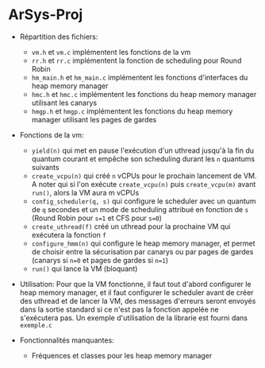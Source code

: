 # ArSys-Proj

- Répartition des fichiers:
	+ `vm.h` et `vm.c` implémentent les fonctions de la vm
	+ `rr.h` et `rr.c` implémentent la fonction de scheduling pour Round Robin
	+ `hm_main.h` et `hm_main.c` implémentent les fonctions d'interfaces du heap memory manager
	+  `hmc.h` et `hmc.c` implémentent les fonctions du heap memory manager utilisant les canarys
	+ `hmgp.h` et `hmgp.c` implémentent les fonctions du heap memory manager utilisant les pages de gardes
	
- Fonctions de la vm:
	+ `yield(n)` qui met en pause l'exécution d'un uthread jusqu'à la fin du quantum courant et empêche son scheduling durant les `n` quantums suivants
	+ `create_vcpu(n)` qui créé `n` vCPUs pour le prochain lancement de VM. A noter qui si l'on exécute `create_vcpu(n)` puis `create_vcpu(m)` avant `run()`, alors la VM aura m vCPUs
	+ `config_scheduler(q, s)` qui configure le scheduler avec un quantum de `q` secondes et un mode de scheduling attribué en fonction de `s` (Round Robin pour `s=1` et CFS pour `s=0`)
	+ `create_uthread(f)` créé un uthread pour la prochaine VM qui exécutera la fonction `f`
	+ `configure_hmm(n)` qui configure le heap memory manager, et permet de choisir entre la sécurisation par canarys ou par pages de gardes (canarys si `n=0` et pages de gardes si `n=1`)
	+ `run()` qui lance la VM (bloquant)

- Utilisation:
	Pour que la VM fonctionne, il faut tout d'abord configurer le heap memory manager, et il faut configurer le scheduler avant de créer des uthread et de lancer la VM, des messages d'erreurs seront envoyés dans la sortie standard si ce n'est pas la fonction appelée ne s'exécutera pas.
  Un exemple d'utilisation de la librarie est fourni dans `exemple.c` 

- Fonctionnalités manquantes:
	+ Fréquences et classes pour les heap memory manager
